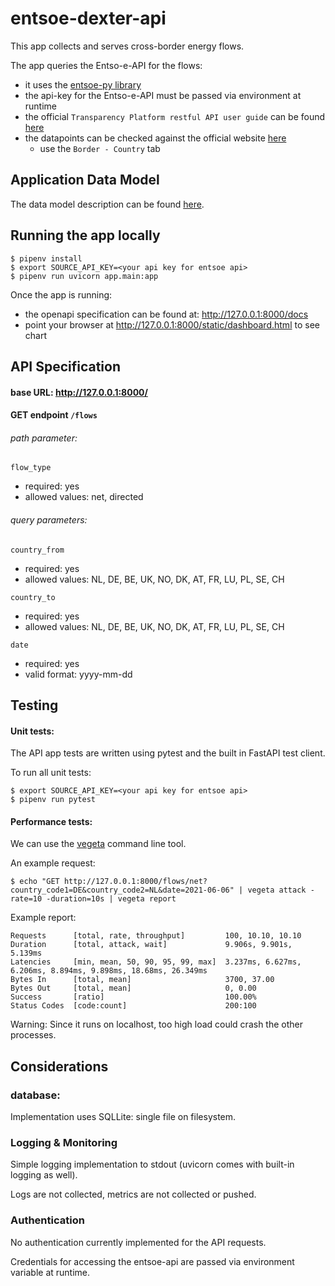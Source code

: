 # entsoe-dexter-api

This app collects and serves cross-border energy flows.

The app queries the Entso-e-API for the flows:
- it uses the [entsoe-py library](https://github.com/EnergieID/entsoe-py)
- the api-key for the Entso-e-API must be passed via environment at runtime 
- the official `Transparency Platform restful API user guide` can be found [here](https://transparency.entsoe.eu/content/static_content/Static%20content/web%20api/Guide.html)
- the datapoints can be checked against the official website [here](https://transparency.entsoe.eu/transmission-domain/physicalFlow/show)
  - use the `Border - Country` tab

Application Data Model
----------------------

The data model description can be found [here](docs/DataModel.md).


Running the app locally
-----------------------

```
$ pipenv install
$ export SOURCE_API_KEY=<your api key for entsoe api>    
$ pipenv run uvicorn app.main:app
```

Once the app is running:
- the openapi specification can be found at: http://127.0.0.1:8000/docs
- point your browser at http://127.0.0.1:8000/static/dashboard.html to see chart

API Specification
-----------------

#### base URL: http://127.0.0.1:8000/

#### GET endpoint `/flows`

###### path parameter: 

`flow_type`
- required: yes 
- allowed values: net, directed

###### query parameters:

`country_from`
- required: yes
- allowed values: NL, DE, BE, UK, NO, DK, AT, FR, LU, PL, SE, CH

`country_to`
- required: yes 
- allowed values: NL, DE, BE, UK, NO, DK, AT, FR, LU, PL, SE, CH

`date`
- required: yes 
- valid format: yyyy-mm-dd


Testing
-------

#### Unit tests:

The API app tests are written using pytest and the built in FastAPI test client. 

To run all unit tests:
```
$ export SOURCE_API_KEY=<your api key for entsoe api>  
$ pipenv run pytest
```

#### Performance tests:

We can use the [vegeta](https://github.com/tsenart/vegeta) command line tool.

An example request:

`$ echo "GET http://127.0.0.1:8000/flows/net?country_code1=DE&country_code2=NL&date=2021-06-06" | vegeta attack -rate=10 -duration=10s | vegeta report`

Example report:

```
Requests      [total, rate, throughput]         100, 10.10, 10.10
Duration      [total, attack, wait]             9.906s, 9.901s, 5.139ms
Latencies     [min, mean, 50, 90, 95, 99, max]  3.237ms, 6.627ms, 6.206ms, 8.894ms, 9.898ms, 18.68ms, 26.349ms
Bytes In      [total, mean]                     3700, 37.00
Bytes Out     [total, mean]                     0, 0.00
Success       [ratio]                           100.00%
Status Codes  [code:count]                      200:100
```

Warning: Since it runs on localhost, too high load could crash the other processes.

Considerations
--------------
### database: 

Implementation uses SQLLite: single file on filesystem.

### Logging & Monitoring

Simple logging implementation to stdout (uvicorn comes with built-in logging as well).

Logs are not collected, metrics are not collected or pushed.

### Authentication

No authentication currently implemented for the API requests.

Credentials for accessing the entsoe-api are passed via environment variable at runtime. 

